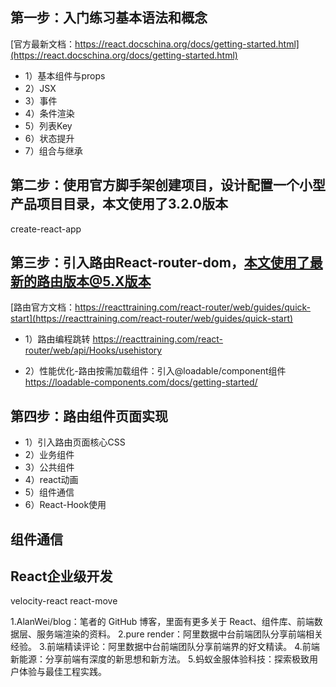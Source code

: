 ## 第一步：入门练习基本语法和概念

[官方最新文档：https://react.docschina.org/docs/getting-started.html](https://react.docschina.org/docs/getting-started.html)

- 1）基本组件与props
- 2）JSX
- 3）事件
- 4）条件渲染
- 5）列表Key
- 6）状态提升
- 7）组合与继承

## 第二步：使用官方脚手架创建项目，设计配置一个小型产品项目目录，本文使用了3.2.0版本
create-react-app

## 第三步：引入路由React-router-dom，本文使用了最新的路由版本@5.X版本

[路由官方文档：https://reacttraining.com/react-router/web/guides/quick-start](https://reacttraining.com/react-router/web/guides/quick-start)

- 1）路由编程跳转
https://reacttraining.com/react-router/web/api/Hooks/usehistory

- 2）性能优化-路由按需加载组件：引入@loadable/component组件
https://loadable-components.com/docs/getting-started/

## 第四步：路由组件页面实现

- 1）引入路由页面核心CSS
- 2）业务组件
- 3）公共组件
- 4）react动画
- 5）组件通信
- 6）React-Hook使用

## 组件通信

## React企业级开发

velocity-react
react-move

1.AlanWei/blog：笔者的 GitHub 博客，里面有更多关于 React、组件库、前端数据层、服务端渲染的资料。
2.pure render：阿里数据中台前端团队分享前端相关经验。
3.前端精读评论：阿里数据中台前端团队分享前端界的好文精读。
4.前端新能源：分享前端有深度的新思想和新方法。
5.蚂蚁金服体验科技：探索极致用户体验与最佳工程实践。
